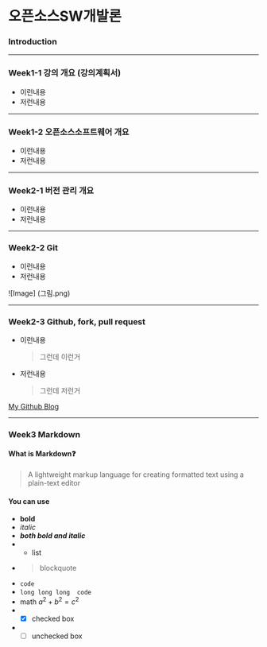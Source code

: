 # **오픈소스SW개발론**

### Introduction

-------------
### Week1-1 강의 개요 (강의계획서)
* 이런내용
* 저런내용

-------------
### Week1-2 오픈소스소프트웨어 개요
* 이런내용
* 저런내용

-------------
### Week2-1 버전 관리 개요
* 이런내용
* 저런내용

-------------
### Week2-2 Git
* 이런내용
* 저런내용

![Image] (그림.png)

-------------
### Week2-3 Github, fork, pull request
* 이런내용
  > 그런데 이런거
* 저런내용
  > 그런데 저런거

[My Github Blog](https://github.com/kkanuseobin)

-------------
### Week3     Markdown    
#### What is Markdown❓
> A lightweight markup language for creating formatted text using a plain-text editor

#### You can use
* **bold**
* *italic*
* **_both bold and italic_**
* * list
* > blockquote
* `code`
* ```long long long  code ```
* math $a^2 + b^2 = c^2$  
* - [X] checked box
* - [ ] unchecked box
